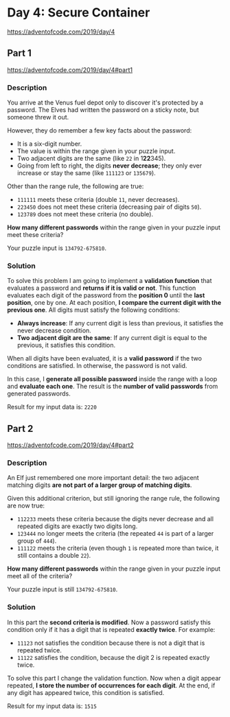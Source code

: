# Day 4: Secure Container
https://adventofcode.com/2019/day/4

## Part 1
https://adventofcode.com/2019/day/4#part1

### Description
You arrive at the Venus fuel depot only to discover it's protected by a password. The Elves had written the password on a sticky note, but someone threw it out.

However, they do remember a few key facts about the password:
* It is a six-digit number.
* The value is within the range given in your puzzle input.
* Two adjacent digits are the same (like `22` in 1**22**345).
* Going from left to right, the digits **never decrease**; they only ever increase or stay the same (like `111123` or `135679`).

Other than the range rule, the following are true:
* `111111` meets these criteria (double `11`, never decreases).
* `223450` does not meet these criteria (decreasing pair of digits `50`).
* `123789` does not meet these criteria (no double).

**How many different passwords** within the range given in your puzzle input meet these criteria?

Your puzzle input is `134792-675810`.

### Solution
To solve this problem I am going to implement a **validation function** that evaluates a password and **returns if it is valid or not**. This function evaluates each digit of the password from the **position 0** until the **last position**, one by one. At each position, **I compare the current digit with the previous one**. All digits must satisfy the following conditions:
* **Always increase**: If any current digit is less than previous, it satisfies the never decrease condition.
* **Two adjacent digit are the same**: If any current digit is equal to the previous, it satisfies this condition.

When all digits have been evaluated, it is a **valid password** if the two conditions are satisfied. In otherwise, the password is not valid.

In this case, I **generate all possible password** inside the range with a loop and **evaluate each one**. The result is the **number of valid passwords** from generated passwords.

Result for my input data is: `2220`


## Part 2
https://adventofcode.com/2019/day/4#part2

### Description
An Elf just remembered one more important detail: the two adjacent matching digits **are not part of a larger group of matching digits**.

Given this additional criterion, but still ignoring the range rule, the following are now true:
* `112233` meets these criteria because the digits never decrease and all repeated digits are exactly two digits long.
* `123444` no longer meets the criteria (the repeated `44` is part of a larger group of `444`).
* `111122` meets the criteria (even though `1` is repeated more than twice, it still contains a double `22`).

**How many different passwords** within the range given in your puzzle input meet all of the criteria?

Your puzzle input is still `134792-675810`.

### Solution
In this part the **second criteria is modified**. Now a password satisfy this condition only if it has a digit that is repeated **exactly twice**. For example:
* `11123` not satisfies the condition because there is not a digit that is repeated twice.
* `11122` satisfies the condition, because the digit 2 is repeated exactly twice.

To solve this part I change the validation function. Now when a digit appear repeated, **I store the number of occurrences for each digit**. At the end, if any digit has appeared twice, this condition is satisfied.

Result for my input data is: `1515`
